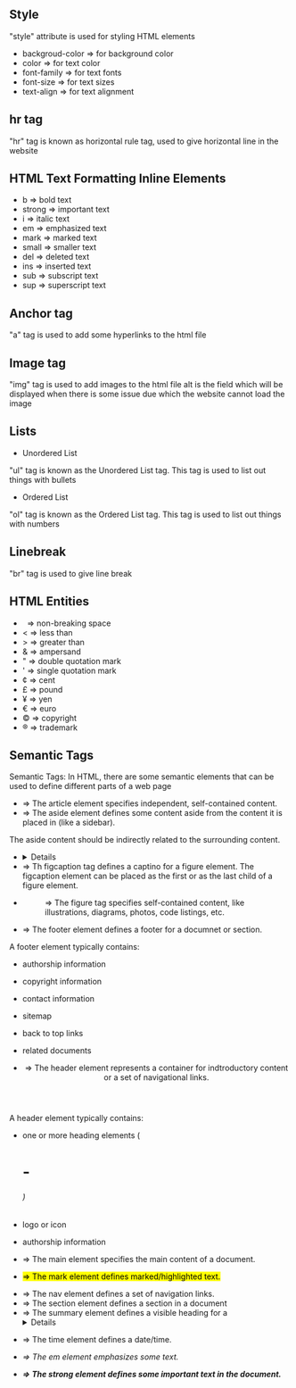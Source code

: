 ## Style

"style" attribute is used for styling HTML elements

- backgroud-color => for background color
- color => for text color
- font-family => for text fonts
- font-size => for text sizes
- text-align => for text alignment

## hr tag

"hr" tag is known as horizontal rule tag, used to give horizontal line in the website

## HTML Text Formatting Inline Elements

- b => bold text
- strong => important text
- i => italic text
- em => emphasized text
- mark => marked text
- small => smaller text
- del => deleted text
- ins => inserted text
- sub => subscript text
- sup => superscript text

## Anchor tag

"a" tag is used to add some hyperlinks to the html file

## Image tag

"img" tag is used to add images to the html file
alt is the field which will be displayed when there is some issue due which the website cannot load the image

## Lists

- Unordered List

"ul" tag is known as the Unordered List tag. This tag is used to list out things with bullets

- Ordered List

"ol" tag is known as the Ordered List tag. This tag is used to list out things with numbers

## Linebreak

"br" tag is used to give line break

## HTML Entities

- &nbsp; => non-breaking space
- &lt; => less than
- &gt; => greater than
- &amp; => ampersand
- &quot; => double quotation mark
- &apos; => single quotation mark
- &cent; => cent
- &pound; => pound
- &yen; => yen
- &euro; => euro
- &copy; => copyright
- &reg; => trademark

## Semantic Tags

Semantic Tags: In HTML, there are some semantic elements that can be used to define different parts of a web page

- <article> => The article element specifies independent, self-contained content.

- <aside> => The aside element defines some content aside from the content it is placed in (like a sidebar).
The aside content should be indirectly related to the surrounding content.

- <details> => The details element defines additional details that the user can view or hide.

- <figcaption> => Th figcaption tag defines a captino for a figure element. The figcaption element can be placed as the first or as the last child of a figure element.

- <figure> => The figure tag specifies self-contained content, like illustrations, diagrams, photos, code listings, etc.

- <footer> => The footer element defines a footer for a documnet or section.
A footer  element typically contains:
  - authorship information
  - copyright information
  - contact information
  - sitemap
  - back to top links
  - related documents

- <header> => The header element represents a container for indtroductory content or a set of navigational links.
A header element typically contains:
  - one or more heading elements (<h1>-<h6>) 
  - logo or icon
  - authorship information

- <main> => The main element specifies the main content of a document.

- <mark> => The mark element defines marked/highlighted text.

- <nav> => The nav element defines a set of navigation links.

- <section> => The section element defines a section in a document

- <summary> => The summary element defines a visible heading for a <details> element.

- <time> => The time element defines a date/time.

- <em> => The em element emphasizes some text.

- <strong> => The strong element defines some important text in the document.

